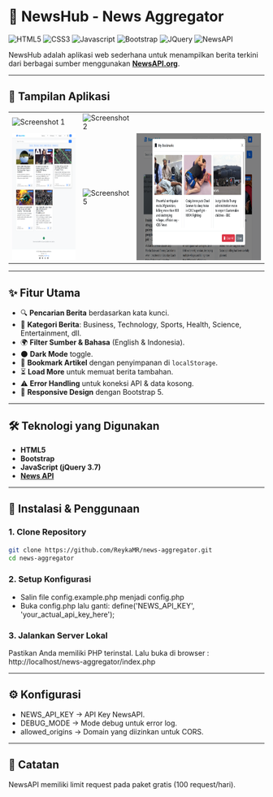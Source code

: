 # 📰 NewsHub - News Aggregator

![HTML5](https://img.shields.io/badge/HTML5-E34F26?style=for-the-badge&logo=html5&logoColor=white)
![CSS3](https://img.shields.io/badge/CSS3-blue?style=for-the-badge&logo=api&logoColor=white)
![Javascript](https://img.shields.io/badge/JavaScript-F7DF1E?style=for-the-badge&logo=javascript&logoColor=black)
![Bootstrap](https://img.shields.io/badge/Bootstrap-563D7C?style=for-the-badge&logo=bootstrap&logoColor=white)
![JQuery](https://img.shields.io/badge/jQuery-0769AD?style=for-the-badge&logo=jquery&logoColor=white)
![NewsAPI](https://img.shields.io/badge/News_API-blue?style=for-the-badge&logo=api&logoColor=white)

NewsHub adalah aplikasi web sederhana untuk menampilkan berita terkini dari berbagai sumber menggunakan **[NewsAPI.org](https://newsapi.org/)**.

---

## 📸 Tampilan Aplikasi
<table align="center">
  <tr>
    <td><img src="screenshot-aplikasi/foto1.png" alt="Screenshot 1" width="100%" height="250"></td>
    <td><img src="screenshot-aplikasi/foto2.png" alt="Screenshot 2" width="100%" height="250"></td>
  </tr>
  <tr>
    <td><img src="screenshot-aplikasi/foto4.png" alt="Screenshot 4" width="100%" height="250"></td>
    <td><img src="screenshot-aplikasi/foto5.png" alt="Screenshot 5" width="100%" height="250"></td>
    <td><img src="screenshot-aplikasi/foto6.png" alt="Screenshot 6" width="100%" height="250"></td>
  </tr>
</table>

---

## ✨ Fitur Utama
- 🔍 **Pencarian Berita** berdasarkan kata kunci.
- 📰 **Kategori Berita**: Business, Technology, Sports, Health, Science, Entertainment, dll.
- 🌍 **Filter Sumber & Bahasa** (English & Indonesia).
- 🌑 **Dark Mode** toggle.
- 📑 **Bookmark Artikel** dengan penyimpanan di `localStorage`.
- ⏳ **Load More** untuk memuat berita tambahan.
- ⚠️ **Error Handling** untuk koneksi API & data kosong.
- 📱 **Responsive Design** dengan Bootstrap 5.

---

## 🛠 Teknologi yang Digunakan
- **HTML5**
- **Bootstrap**
- **JavaScript (jQuery 3.7)**
- **[News API](https://newsapi.org/)**

---

## 🚀 Instalasi & Penggunaan

### 1. Clone Repository
```bash
git clone https://github.com/ReykaMR/news-aggregator.git
cd news-aggregator
```

### 2. Setup Konfigurasi
- Salin file config.example.php menjadi config.php
- Buka config.php lalu ganti:
define('NEWS_API_KEY', 'your_actual_api_key_here');

### 3. Jalankan Server Lokal
Pastikan Anda memiliki PHP terinstal.
Lalu buka di browser : http://localhost/news-aggregator/index.php

---

## ⚙️ Konfigurasi
- NEWS_API_KEY → API Key NewsAPI.
- DEBUG_MODE → Mode debug untuk error log.
- allowed_origins → Domain yang diizinkan untuk CORS.

---

## 📃 Catatan
NewsAPI memiliki limit request pada paket gratis (100 request/hari).
